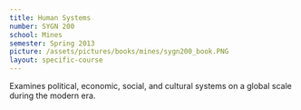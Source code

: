 ```yaml
---
title: Human Systems
number: SYGN 200
school: Mines
semester: Spring 2013
picture: /assets/pictures/books/mines/sygn200_book.PNG
layout: specific-course
---
```

Examines political, economic, social, and cultural systems on a global scale during the modern era.